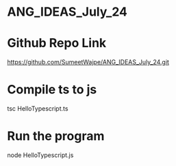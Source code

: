 # ANG_IDEAS_July_24

# Github Repo Link

https://github.com/SumeetWajpe/ANG_IDEAS_July_24.git

# Compile ts to js

tsc HelloTypescript.ts

# Run the program
node HelloTypescript.js